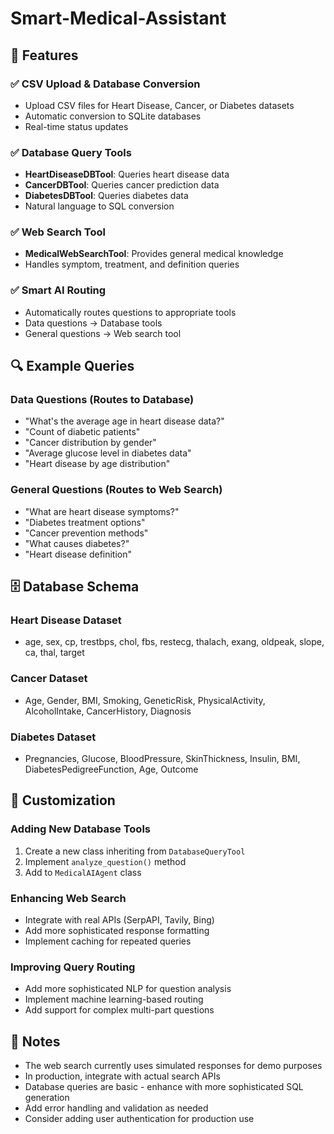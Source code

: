 # Smart-Medical-Assistant

## 🎯 Features

### ✅ CSV Upload & Database Conversion
- Upload CSV files for Heart Disease, Cancer, or Diabetes datasets
- Automatic conversion to SQLite databases
- Real-time status updates

### ✅ Database Query Tools
- **HeartDiseaseDBTool**: Queries heart disease data
- **CancerDBTool**: Queries cancer prediction data  
- **DiabetesDBTool**: Queries diabetes data
- Natural language to SQL conversion

### ✅ Web Search Tool
- **MedicalWebSearchTool**: Provides general medical knowledge
- Handles symptom, treatment, and definition queries

### ✅ Smart AI Routing
- Automatically routes questions to appropriate tools
- Data questions → Database tools
- General questions → Web search tool

## 🔍 Example Queries

### Data Questions (Routes to Database)
- "What's the average age in heart disease data?"
- "Count of diabetic patients"
- "Cancer distribution by gender"
- "Average glucose level in diabetes data"
- "Heart disease by age distribution"

### General Questions (Routes to Web Search)
- "What are heart disease symptoms?"
- "Diabetes treatment options"
- "Cancer prevention methods"
- "What causes diabetes?"
- "Heart disease definition"

## 🗄️ Database Schema

### Heart Disease Dataset
- age, sex, cp, trestbps, chol, fbs, restecg, thalach, exang, oldpeak, slope, ca, thal, target

### Cancer Dataset  
- Age, Gender, BMI, Smoking, GeneticRisk, PhysicalActivity, AlcoholIntake, CancerHistory, Diagnosis

### Diabetes Dataset
- Pregnancies, Glucose, BloodPressure, SkinThickness, Insulin, BMI, DiabetesPedigreeFunction, Age, Outcome

## 🔧 Customization

### Adding New Database Tools
1. Create a new class inheriting from `DatabaseQueryTool`
2. Implement `analyze_question()` method
3. Add to `MedicalAIAgent` class

### Enhancing Web Search
- Integrate with real APIs (SerpAPI, Tavily, Bing)
- Add more sophisticated response formatting
- Implement caching for repeated queries

### Improving Query Routing
- Add more sophisticated NLP for question analysis
- Implement machine learning-based routing
- Add support for complex multi-part questions

## 📝 Notes

- The web search currently uses simulated responses for demo purposes
- In production, integrate with actual search APIs
- Database queries are basic - enhance with more sophisticated SQL generation
- Add error handling and validation as needed
- Consider adding user authentication for production use
